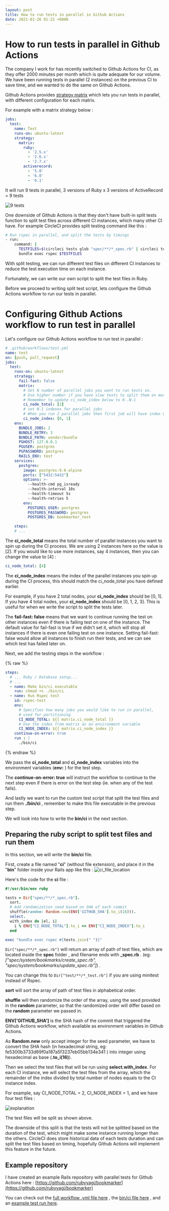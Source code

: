 ```yaml
---
layout: post
title: How to run tests in parallel in Github Actions
date: 2021-01-26 01:22 +0800
---
```


# How to run tests in parallel in Github Actions

The company I work for has recently switched to Github Actions for CI, as they offer 2000 minutes per month which is quite adequate for our volume. We have been running tests in parallel (2 instances) on the previous CI to save time, and we wanted to do the same on Github Actions.



Github Actions provides [strategy matrix](https://docs.github.com/en/actions/reference/workflow-syntax-for-github-actions#jobsjob_idstrategymatrix) which lets you run tests in parallel, with different configuration for each matrix.




For example with a matrix strategy below : 

```yml
jobs:
  test:
    name: Test
    runs-on: ubuntu-latest
    strategy:
      matrix:
        ruby:
          - '2.5.x'
          - '2.6.x'
          - '2.7.x'
        activerecord:
          - '5.0'
          - '6.0'
          - '6.1'
```

It will run 9 tests in parallel, 3 versions of Ruby x 3 versions of ActiveRecord = 9 tests

![9 tests](https://rubyyagi.s3.amazonaws.com/19-parallel-test-github-actions/9tests.png)







One downside of Github Actions is that they don't have built-in split tests function to split test files across different CI instances, which many other CI have. For example CircleCI provides split testing command like this : 

```bash
# Run rspec in parallel, and split the tests by timings
- run:
    command: |
      TESTFILES=$(circleci tests glob "spec/**/*_spec.rb" | circleci tests split --split-by=timings)
      bundle exec rspec $TESTFILES
```



With split testing, we can run different test files on different CI instances to reduce the test execution time on each instance.



Fortunately, we can write our own script to split the test files in Ruby.



Before we proceed to writing split test script, lets configure the Github Actions workflow to run our tests in parallel.



# Configuring Github Actions workflow to run test in parallel

Let's configure our Github Actions workflow to run test in parallel :



```yaml
# .github/workflows/test.yml
name: test
on: [push, pull_request]
jobs:
  test:
    runs-on: ubuntu-latest
    strategy:
      fail-fast: false
      matrix:
        # Set N number of parallel jobs you want to run tests on.
        # Use higher number if you have slow tests to split them on more parallel jobs.
        # Remember to update ci_node_index below to 0..N-1
        ci_node_total: [2]
        # set N-1 indexes for parallel jobs
        # When you run 2 parallel jobs then first job will have index 0, the second job will have index 1 etc
        ci_node_index: [0, 1]
    env:
      BUNDLE_JOBS: 2
      BUNDLE_RETRY: 3
      BUNDLE_PATH: vendor/bundle
      PGHOST: 127.0.0.1
      PGUSER: postgres
      PGPASSWORD: postgres
      RAILS_ENV: test
    services:
      postgres:
        image: postgres:9.6-alpine
        ports: ["5432:5432"]
        options: >-
          --health-cmd pg_isready
          --health-interval 10s
          --health-timeout 5s
          --health-retries 5
        env: 
          POSTGRES_USER: postgres
          POSTGRES_PASSWORD: postgres
          POSTGRES_DB: bookmarker_test

    steps:
    # ...
```



The **ci_node_total** means the total number of parallel instances you want to spin up during the CI process. We are using 2 instances here so the value is [2]. If you would like to use more instances, say 4 instances, then you can change the value to [4] : 

```yaml
ci_node_total: [4]
```



The **ci_node_index** means the index of the parallel instances you spin up during the CI process, this should match the ci_node_total you have defined earlier.



For example, if you have 2 total nodes, your **ci_node_index** should be [0, 1]. If you have 4 total nodes, your **ci_node_index** should be [0, 1, 2, 3]. This is useful for when we write the script to split the tests later.



The **fail-fast: false** means that we want to continue running the test on other instances even if there is failing test on one of the instance. The default value for fail-fast is true if we didn't set it, which will stop all instances if there is even one failing test on one instance. Setting fail-fast: false would allow all instances to finish run their tests, and we can see which test has failed later on.



Next, we add the testing steps in the workflow : 

{% raw %}
```yaml
steps:
  # ... Ruby / Database setup...
  # ...
  - name: Make bin/ci executable
    run: chmod +x ./bin/ci
  - name: Run Rspec test
    id: rspec-test
    env:
      # Specifies how many jobs you would like to run in parallel,
      # used for partitioning
      CI_NODE_TOTAL: ${{ matrix.ci_node_total }}
      # Use the index from matrix as an environment variable
      CI_NODE_INDEX: ${{ matrix.ci_node_index }}
    continue-on-error: true
    run : |
      ./bin/ci
```
{% endraw %}


We pass the **ci_node_total** and **ci_node_index** variables into the environment variables (**env:** ) for the test step.



The **continue-on-error: true** will instruct the workflow to continue to the next step even if there is error on the test step (ie. when any of the test fails).



And lastly we want to run the custom test script that split the test files and run them  **./bin/ci** , remember to make this file executable in the previous step.



We will look into how to write the **bin/ci** in the next section.





## Preparing the ruby script to split test files and run them

In this section, we will write the **bin/ci** file.

First, create a file named "**ci**" (without file extension), and place it in the "**bin**" folder inside your Rails app like this :
![ci_file_location](https://rubyyagi.s3.amazonaws.com/19-parallel-test-github-actions/ci_file.png)



Here's the code for the **ci** file :

```ruby
#!/usr/bin/env ruby

tests = Dir["spec/**/*_spec.rb"].
  sort.
  # Add randomization seed based on SHA of each commit
  shuffle(random: Random.new(ENV['GITHUB_SHA'].to_i(16))).
  select.
  with_index do |el, i|
    i % ENV["CI_NODE_TOTAL"].to_i == ENV["CI_NODE_INDEX"].to_i
  end

exec "bundle exec rspec #{tests.join(" ")}"
```



`Dir["spec/**/*_spec.rb"]` will return an array of path of test files, which are located inside the **spec** folder , and filename ends with **_spec.rb** . (eg: *["spec/system/bookmarks/create_spec.rb", "spec/system/bookmarks/update_spec.rb"]*) . 

You can change this to `Dir["test/**/*_test.rb"]` if you are using minitest instead of Rspec.



**sort** will sort the array of path of test files in alphabetical order.



**shuffle** will then randomize the order of the array, using the seed provided in the **random** parameter, so that the randomized order will differ based on the **random** parameter we passed in.



**ENV['GITHUB_SHA']** is the SHA hash of the commit that triggered the Github Actions workflow, which available as environment variables in Github Actions.



As **Random.new** only accept integer for the seed parameter, we have to convert the SHA hash (in hexadecimal string, eg: fe5300b3733d69f0a187a5f3237eb05bb134e341 ) into integer using hexadecimal as base (**.to_i(16)**).



Then we select the test files that will be run using **select.with_index**. For each CI instance, we will select the  test files from the array, which the remainder of the index divided by total number of nodes equals to the CI instance index.



For example, say CI_NODE_TOTAL = 2, CI_NODE_INDEX = 1, and we have four test files :

![explanation](https://rubyyagi.s3.amazonaws.com/19-parallel-test-github-actions/explanation.png)

The test files will be split as shown above.



The downside of this split is that the tests will not be splitted based on the duration of the test, which might make some instance running longer than the others. CircleCI does store historical data of each tests duration and can split the test files based on timing, hopefully Github Actions will implement this feature in the future.



## Example repository

I have created an example Rails repository with parallel tests for Github Actions here : [https://github.com/rubyyagi/bookmarker](https://github.com/rubyyagi/bookmarker)



You can check out the [full workflow .yml file here](https://github.com/rubyyagi/bookmarker/blob/main/.github/workflows/test.yml) , the [bin/ci file here](https://github.com/rubyyagi/bookmarker/blob/main/bin/ci) , and an [example test run here](https://github.com/rubyyagi/bookmarker/actions/runs/507483357).



<script async data-uid="4776ba93ea" src="https://rubyyagi.ck.page/4776ba93ea/index.js"></script>